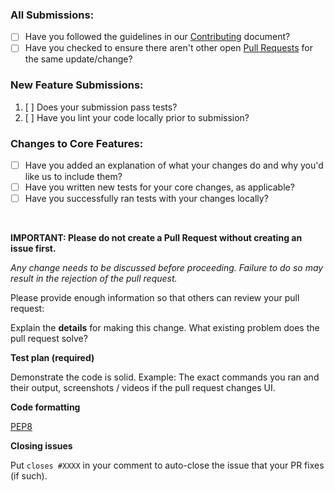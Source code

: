 ### All Submissions:

* [ ] Have you followed the guidelines in our [Contributing](../CONTRIBUTING.md) document?
* [ ] Have you checked to ensure there aren't other open [Pull Requests](https://github.com/IsmaelMousa/WDFAP/pulls) for
  the same update/change?

<!-- You can erase any parts of this template not applicable to your Pull Request. -->

### New Feature Submissions:

1. [ ] Does your submission pass tests?
2. [ ] Have you lint your code locally prior to submission?

### Changes to Core Features:

* [ ] Have you added an explanation of what your changes do and why you'd like us to include them?
* [ ] Have you written new tests for your core changes, as applicable?
* [ ] Have you successfully ran tests with your changes locally?

<br/>

**IMPORTANT: Please do not create a Pull Request without creating an issue first.**

*Any change needs to be discussed before proceeding. Failure to do so may result in the rejection of the pull request.*

Please provide enough information so that others can review your pull request:

<!-- You can skip this if you're fixing a typo or adding an app to the Showcase. -->

Explain the **details** for making this change. What existing problem does the pull request solve?

<!-- Example: When "Adding a function to do X", explain why it is necessary to have a way to do X. -->

**Test plan (required)**

Demonstrate the code is solid. Example: The exact commands you ran and their output, screenshots / videos if the pull
request changes UI.

<!-- Make sure tests pass on both Travis and Circle CI. -->

**Code formatting**

[PEP8](https://peps.python.org/pep-0008/)

**Closing issues**

Put `closes #XXXX` in your comment to auto-close the issue that your PR fixes (if such).
